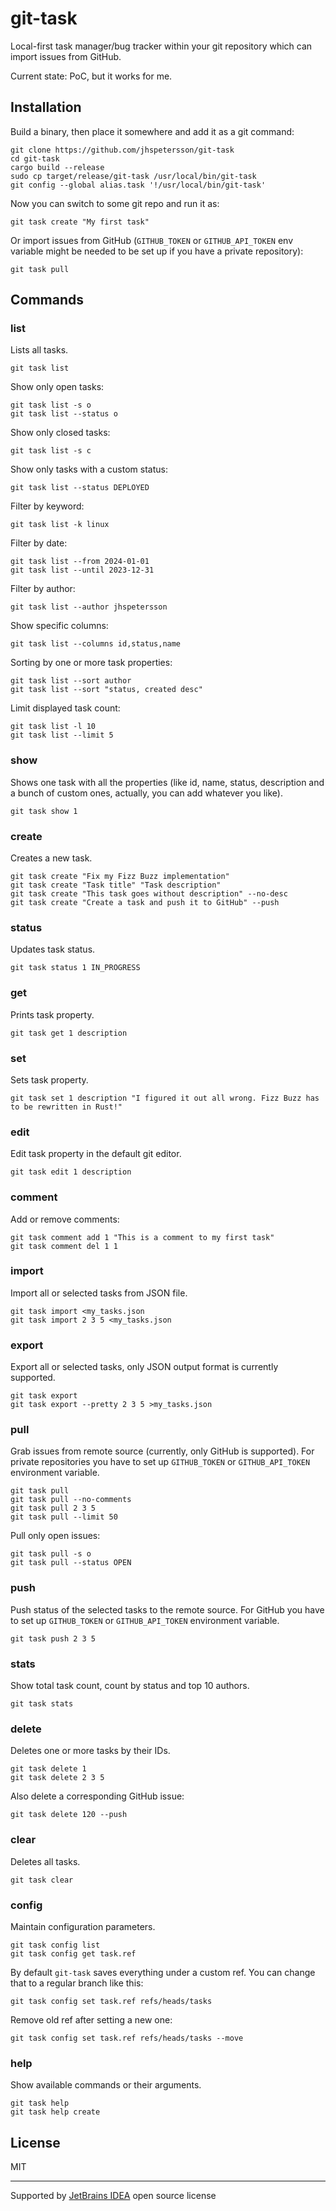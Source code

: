 # git-task

Local-first task manager/bug tracker within your git repository which can import issues from GitHub.

Current state: PoC, but it works for me.

## Installation

Build a binary, then place it somewhere and add it as a git command:

    git clone https://github.com/jhspetersson/git-task
    cd git-task
    cargo build --release
    sudo cp target/release/git-task /usr/local/bin/git-task
    git config --global alias.task '!/usr/local/bin/git-task'

Now you can switch to some git repo and run it as:

    git task create "My first task"

Or import issues from GitHub (`GITHUB_TOKEN` or `GITHUB_API_TOKEN` env variable might be needed to be set up if you have a private repository):

    git task pull

## Commands

### list

Lists all tasks.

    git task list

Show only open tasks:

    git task list -s o
    git task list --status o

Show only closed tasks:

    git task list -s c

Show only tasks with a custom status:

    git task list --status DEPLOYED

Filter by keyword:

    git task list -k linux

Filter by date:

    git task list --from 2024-01-01
    git task list --until 2023-12-31

Filter by author:

    git task list --author jhspetersson

Show specific columns:

    git task list --columns id,status,name

Sorting by one or more task properties:

    git task list --sort author
    git task list --sort "status, created desc"

Limit displayed task count:

    git task list -l 10
    git task list --limit 5

### show

Shows one task with all the properties (like id, name, status, description and a bunch of custom ones, actually, you can add whatever you like).

    git task show 1

### create

Creates a new task.

    git task create "Fix my Fizz Buzz implementation"
    git task create "Task title" "Task description"
    git task create "This task goes without description" --no-desc
    git task create "Create a task and push it to GitHub" --push

### status

Updates task status.

    git task status 1 IN_PROGRESS

### get

Prints task property.

    git task get 1 description

### set

Sets task property.

    git task set 1 description "I figured it out all wrong. Fizz Buzz has to be rewritten in Rust!"

### edit

Edit task property in the default git editor.

    git task edit 1 description

### comment

Add or remove comments:

    git task comment add 1 "This is a comment to my first task"
    git task comment del 1 1

### import

Import all or selected tasks from JSON file.

    git task import <my_tasks.json
    git task import 2 3 5 <my_tasks.json

### export

Export all or selected tasks, only JSON output format is currently supported.

    git task export
    git task export --pretty 2 3 5 >my_tasks.json

### pull

Grab issues from remote source (currently, only GitHub is supported).
For private repositories you have to set up `GITHUB_TOKEN` or `GITHUB_API_TOKEN` environment variable.

    git task pull
    git task pull --no-comments
    git task pull 2 3 5
    git task pull --limit 50

Pull only open issues:

    git task pull -s o
    git task pull --status OPEN

### push

Push status of the selected tasks to the remote source.
For GitHub you have to set up `GITHUB_TOKEN` or `GITHUB_API_TOKEN` environment variable.

    git task push 2 3 5

### stats

Show total task count, count by status and top 10 authors.

    git task stats

### delete

Deletes one or more tasks by their IDs.

    git task delete 1
    git task delete 2 3 5

Also delete a corresponding GitHub issue:

    git task delete 120 --push

### clear

Deletes all tasks.

    git task clear

### config

Maintain configuration parameters.

    git task config list
    git task config get task.ref

By default `git-task` saves everything under a custom ref. You can change that to a regular branch like this:

    git task config set task.ref refs/heads/tasks

Remove old ref after setting a new one:

    git task config set task.ref refs/heads/tasks --move

### help

Show available commands or their arguments.

    git task help
    git task help create

## License

MIT

---

Supported by [JetBrains IDEA](https://jb.gg/OpenSourceSupport) open source license
